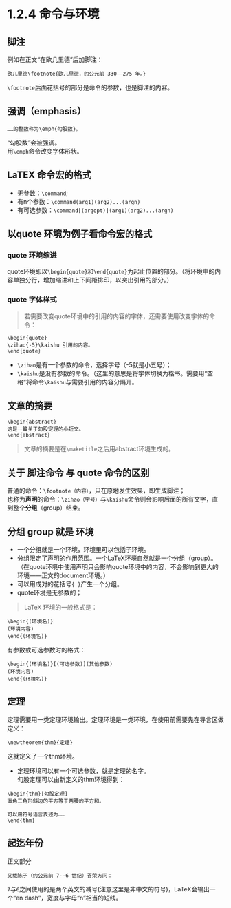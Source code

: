 # 1.2.4 命令与环境
## 脚注
例如在正文“在欧几里德”后加脚注：  
```
欧几里德\footnote{欧几里德，约公元前 330——275 年。}
```
`\footnote`后面花括号的部分是命令的参数，也是脚注的内容。  
## 强调（emphasis）
```
……的整数称为\emph{勾股数}。
```
“勾股数”会被强调。  
用`\emph`命令改变字体形状。  
## LaTEX 命令宏的格式
- 无参数：`\command`;  
- 有n个参数：`\command(arg1)(arg2)...(argn)`  
- 有可选参数：`\command[(argopt)](arg1)(arg2)...(argn)`  
  
## 以quote 环境为例子看命令宏的格式
### quote 环境缩进
quote环境即以`\begin{quote}`和`\end{quote}`为起止位置的部分。（将环境中的内容单独分行，增加缩进和上下间距排印，以突出引用的部分。）  
  
### quote 字体样式
> 若需要改变quote环境中的引用的内容的字体，还需要使用改变字体的命令：  
```
\begin{quote}
\zihao{-5}\kaishu 引用的内容。
\end{quote}
```
- `\zihao`是有一个参数的命令，选择字号（-5就是小五号）；  
- `\kaishu`是没有参数的命令。（这里的意思是将字体切换为楷书。需要用“空格”将命令`\kaishu`与需要引用的内容分隔开。  

## 文章的摘要
```
\begin{abstract}
这是一篇关于勾股定理的小短文。
\end{abstract}
```
> 文章的摘要是在`\maketitle`之后用abstract环境生成的。  
## 关于 脚注命令 与 quote 命令的区别
普通的命令：`\footnote（内容）`，只在原地发生效果，即生成脚注；  
也称为**声明**的命令：`\zihao（字号）`与`\kaishu`命令则会影响后面的所有文字，直到整个**分组**（group）结束。  
## 分组 group 就是 环境
- 一个分组就是一个环境，环境里可以包括子环境。  
- 分组限定了声明的作用范围。一个LaTeX环境自然就是一个分组（group）。（在quote环境中使用声明只会影响quote环境中的内容，不会影响到更大的环境——正文的document环境。）  
- 可以用成对的花括号`{ }`产生一个分组。  
- quote环境是无参数的；  
> LaTeX 环境的一般格式是：  
```
\begin{(环境名)}
(环境内容)
\end{(环境名)}
```
有参数或可选参数时的格式：  
```
\begin{(环境名)}[(可选参数)](其他参数)
(环境内容)
\end{(环境名)}
```
## 定理
定理需要用一类定理环境输出。定理环境是一类环境，在使用前需要先在导言区做定义：  
```
\newtheorem{thm}{定理}
```
这就定义了一个thm环境。  
- 定理环境可以有一个可选参数，就是定理的名字。  
勾股定理可以由新定义的thm环境得到：  
```
\begin{thm}[勾股定理]
直角三角形斜边的平方等于两腰的平方和。

可以用符号语言表述为……
\end{thm}
```
## 起迄年份
正文部分
```
又载陈子（约公元前 7--6 世纪）答荣方问：
```
`7`与`6`之间使用的是两个英文的减号(注意这里是非中文的符号)，LaTeX会输出一个“en dash”，宽度与字母“n”相当的短线。